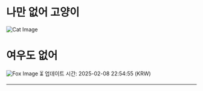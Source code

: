 
# 나만 없어 고양이

![Cat Image](https://cdn2.thecatapi.com/images/4i8.gif)

# 여우도 없어
![Fox Image](https://randomfox.ca/images/90.jpg)
⏳ 업데이트 시간: 2025-02-08 22:54:55 (KRW)

---
